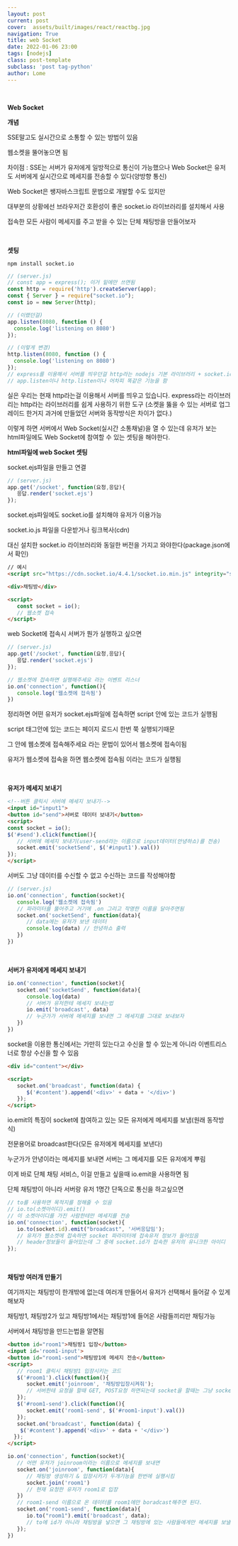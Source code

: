 ```yaml
---
layout: post
current: post
cover:  assets/built/images/react/reactbg.jpg
navigation: True
title: web Socket
date: 2022-01-06 23:00
tags: [nodejs]
class: post-template
subclass: 'post tag-python'
author: Lome
---
```


<span></span>

<br>

<strong class="subtitle_fontAwesome">Web Socket</strong>

<strong class="subtitle2_fontAwesome">개념</strong>

SSE말고도 실시간으로 소통할 수 있는 방법이 있음

웹소켓을 뚤어놓으면 됨

차이점 : SSE는 서버가 유저에게 일방적으로 통신이 가능했으나 Web Socket은 유저도 서버에게 실시간으로 메세지를 전송할 수 있다(양방향 통신)

Web Socket은 쌩자바스크립트 문법으로 개발할 수도 있지만

대부분의 상황에선 브라우저간 호환성이 좋은 socket.io 라이브러리를 설치해서 사용

접속한 모든 사람이 메세지를 주고 받을 수 있는 단체 채팅방을 만들어보자

<br>

<strong class="subtitle2_fontAwesome">셋팅</strong>

~~~terminal
npm install socket.io
~~~

~~~javascript
// (server.js)
// const app = express(); 이거 밑에만 쓰면됨
const http = require('http').createServer(app);
const { Server } = require("socket.io");
const io = new Server(http);

// (이랬던걸)
app.listen(8080, function () {
  console.log('listening on 8080')
});

// (이렇게 변경)
http.listen(8080, function () {
  console.log('listening on 8080')
}); 
// express를 이용해서 서버를 띄우던걸 http라는 nodejs 기본 라이브러리 + socket.io를 이용해서 띄운것
// app.listen이나 http.listen이나 어차피 똑같은 기능을 함
~~~

실은 우리는 현재 http라는걸 이용해서 서버를 띄우고 있습니다. express라는 라이브러리는 http라는 라이브러리를 쉽게 사용하기 위한 도구 (소켓을 뚫을 수 있는 서버로 업그레이드 한거지 과거에 만들었던 서버와 동작방식은 차이가 없다.)

이렇게 하면 서버에서 Web Socket(실시간 소통채널)을 열 수 있는데 유저가 보는 html파일에도 Web Socket에 참여할 수 있는 셋팅을 해야한다.

<strong>html파일에 web Socket 셋팅</strong>

socket.ejs파일을 만들고 연결

~~~javascript
// (server.js)
app.get('/socket', function(요청,응답){
   응답.render('socket.ejs')
});
~~~

socket.ejs파일에도 socket.io를 설치해야 유저가 이용가능

socket.io.js 파일을 다운받거나 링크복사(cdn)

대신 설치한 socket.io 라이브러리와 동일한 버전을 가지고 와야한다(package.json에서 확인)

~~~html
// 예시
<script src="https://cdn.socket.io/4.4.1/socket.io.min.js" integrity="sha384-fKnu0iswBIqkjxrhQCTZ7qlLHOFEgNkRmK2vaO/LbTZSXdJfAu6ewRBdwHPhBo/H" crossorigin="anonymous"></script>

<div>채팅방</div>

<script>
   const socket = io();
   // 웹소켓 접속
</script>
~~~

web Socket에 접속시 서버가 뭔가 실행하고 싶으면

~~~javascript
// (server.js)
app.get('/socket', function(요청,응답){
   응답.render('socket.ejs')
});

// 웹소켓에 접속하면 실행해주세요 라는 이벤트 리스너
io.on('connection', function(){
   console.log('웹소켓에 접속됨')
})
~~~

정리하면 어떤 유저가 socket.ejs파일에 접속하면 script 안에 있는 코드가 실행됨

script 태그안에 있는 코드는 페이지 로드시 한번 쭉 실행되기때문

그 안에 웹소켓에 접속해주세요 라는 문법이 있어서 웹소켓에 접속이됨

유저가 웹소켓에 접속을 하면 웹소켓에 접속됨 이라는 코드가 실행됨

<br>

<strong class="subtitle2_fontAwesome">유저가 메세지 보내기</strong>

~~~html
<!--버튼 클릭시 서버에 메세지 보내기-->
<input id="input1">
<button id="send">서버로 데이터 보내기</button>
<script>
const socket = io();
$('#send').click(function(){
   // 서버에 메세지 보내기(user-send라는 이름으로 input데이터(안녕하쇼)를 전송)
   socket.emit('socketSend', $('#input1').val())
});
</script>
~~~

서버도 그냥 데이터를 수신할 수 없고 수신하는 코드를 작성해야함

~~~javascript
// (server.js)
io.on('connection', function(socket){
   console.log('웹소켓에 접속됨')
   // 파라미터를 뚫어주고 거기에 .on 그리고 작명한 이름을 달아주면됨
   socket.on('socketSend', function(data){
      // data에는 유저가 보낸 데이터
      console.log(data) // 안녕하쇼 출력
   })
})
~~~

<br>

<strong class="subtitle2_fontAwesome">서버가 유저에게 메세지 보내기</strong>

~~~javascript
io.on('connection', function(socket){
   socket.on('socketSend', function(data){
      console.log(data) 
      // 서버가 유저한테 메세지 보내는법
      io.emit('broadcast', data)
      // 누군가가 서버에 메세지를 보내면 그 메세지를 그대로 보내보자
   })
})
~~~

socket을 이용한 통신에서는 가만히 있는다고 수신을 할 수 있는게 아니라 이벤트리스너로 항상 수신을 할 수 있음

~~~html
<div id="content"></div>

<script>
   socket.on('broadcast', function(data) {
      $('#content').append('<div>' + data + '</div>')
   });
</script>
~~~

io.emit의 특징이 socket에 참여하고 있는 모든 유저에게 메세지를 보냄(원래 동작방식)

전문용어로 broadcast한다(모든 유저에게 메세지를 보낸다)

누군가가 안녕이라는 메세지를 보내면 서버는 그 메세지를 모든 유저에게 뿌림

이게 바로 단체 채팅 서비스, 이걸 만들고 싶을때 io.emit을 사용하면 됨

단체 채팅방이 아니라 서버랑 유저 1명간 단독으로 통신을 하고싶으면

~~~javascript
// to를 사용하면 목적지를 정해줄 수 있음
// io.to(소켓아이디).emit()
// 이 소켓아이디를 가진 사람한테만 메세지를 전송
io.on('connection', function(socket){
   io.to(socket.id).emit("broadcast", '서버응답임');
   // 유저가 웹소켓에 접속하면 socket 파라미터에 접속유저 정보가 들어있음
   // header정보들이 들어있는데 그 중에 socket.id가 접속한 유저의 유니크한 아이디
});
~~~

<br>

<strong class="subtitle2_fontAwesome">채팅방 여러개 만들기</strong>

여기까지는 채팅방이 한개밖에 없는데 여러개 만들어서 유저가 선택해서 들어갈 수 있게 해보자

채팅방1, 채팅방2가 있고 채팅방1에서는 채팅방1에 들어온 사람들끼리만 채팅가능

서버에서 채팅방을 만드는법을 알면됨

~~~html
<button id="room1">채팅방1 입장</button>
<input id='room1-input'>
<button id="room1-send">채팅방1에 메세지 전송</button>
<script>
   // room1 클릭시 채팅방1 입장시키는 코드
   $('#room1').click(function(){
      socket.emit('joinroom', '채팅방입장시켜줘');
      // 서버한테 요청을 할때 GET, POST요청 하면되는데 socket을 할때는 그냥 socket으로 요청하면 됨
   });
   $('#room1-send').click(function(){
      socket.emit('room1-send', $('#room1-input').val())
   });
   socket.on('broadcast', function(data) {
    $('#content').append('<div>' + data + '</div>')
  });
</script>
~~~

~~~javascript
io.on('connection', function(socket){
   // 어떤 유저가 joinroom이라는 이름으로 메세지를 보내면
   socket.on('joinroom', function(data){
      // 채팅방 생성하기 & 입장시키기 두개기능을 한번에 실행시킴
      socket.join('room1')
      // 현재 요청한 유저가 room1로 입장
   })
   // room1-send 이름으로 온 데이터를 room1에만 boradcast해주면 된다.
   socket.on('room1-send', function(data){
      io.to("room1").emit('broadcast', data);
      // to에 id가 아니라 채팅방을 넣으면 그 채팅방에 있는 사람들에게만 메세지를 보낼 수 있음
   });
})
~~~